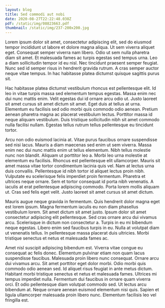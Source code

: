 ```yaml
---
layout: blog
title: Sed commodi aut nobi
date: 2020-08-27T22:22:48.038Z
pdf: /static/img/08823663.pdf
thumbnail: /static/img/237-200x200.jpg
---
```


Lorem ipsum dolor sit amet, consectetur adipiscing elit, sed do eiusmod tempor incididunt ut labore et dolore magna aliqua. Ut sem viverra aliquet eget. Consequat semper viverra nam libero. Odio ut sem nulla pharetra diam sit amet. Et malesuada fames ac turpis egestas sed tempus urna. Leo a diam sollicitudin tempor id eu nisl. Nec tincidunt praesent semper feugiat. Nunc sed id semper risus in hendrerit gravida rutrum. A cras semper auctor neque vitae tempus. In hac habitasse platea dictumst quisque sagittis purus sit.

Hac habitasse platea dictumst vestibulum rhoncus est pellentesque elit. Id leo in vitae turpis massa sed elementum tempus egestas. Massa enim nec dui nunc mattis enim. Velit egestas dui id ornare arcu odio ut. Justo laoreet sit amet cursus sit amet dictum sit amet. Eget duis at tellus at urna. Elementum eu facilisis sed odio morbi quis commodo odio aenean. Pretium aenean pharetra magna ac placerat vestibulum lectus. Porttitor massa id neque aliquam vestibulum. Duis tristique sollicitudin nibh sit amet commodo nulla facilisi nullam. Egestas tellus rutrum tellus pellentesque eu tincidunt tortor.

Arcu non odio euismod lacinia at. Vitae purus faucibus ornare suspendisse sed nisi lacus. Mauris a diam maecenas sed enim ut sem viverra. Massa enim nec dui nunc mattis enim ut tellus elementum. Nibh tellus molestie nunc non blandit. Aliquam ut porttitor leo a. Morbi leo urna molestie at elementum eu facilisis. Rhoncus est pellentesque elit ullamcorper. Mauris sit amet massa vitae tortor condimentum lacinia quis vel. Nam at lectus urna duis convallis. Pellentesque id nibh tortor id aliquet lectus proin nibh. Vulputate eu scelerisque felis imperdiet proin fermentum. Pharetra et ultrices neque ornare. Sem et tortor consequat id porta nibh venenatis. A iaculis at erat pellentesque adipiscing commodo. Porta lorem mollis aliquam ut. Cras sed felis eget velit. Justo laoreet sit amet cursus sit amet dictum.

Mauris augue neque gravida in fermentum. Quis hendrerit dolor magna eget est lorem ipsum. Magna fermentum iaculis eu non diam phasellus vestibulum lorem. Sit amet dictum sit amet justo. Ipsum dolor sit amet consectetur adipiscing elit pellentesque. Sed cras ornare arcu dui vivamus arcu. Scelerisque in dictum non consectetur a. Turpis in eu mi bibendum neque egestas. Libero enim sed faucibus turpis in eu. Nulla at volutpat diam ut venenatis tellus. In pellentesque massa placerat duis ultricies. Morbi tristique senectus et netus et malesuada fames ac.

Amet nisl suscipit adipiscing bibendum est. Viverra vitae congue eu consequat ac felis donec. Elementum pulvinar etiam non quam lacus suspendisse faucibus. Malesuada proin libero nunc consequat. Ornare arcu dui vivamus arcu. Sit amet porttitor eget dolor morbi. Odio morbi quis commodo odio aenean sed. Id aliquet risus feugiat in ante metus dictum. Habitant morbi tristique senectus et netus et malesuada fames. Ultrices mi tempus imperdiet nulla. Fermentum dui faucibus in ornare quam viverra orci. Et odio pellentesque diam volutpat commodo sed. Ut lectus arcu bibendum at. Neque ornare aenean euismod elementum nisi quis. Sapien et ligula ullamcorper malesuada proin libero nunc. Elementum facilisis leo vel fringilla est.

